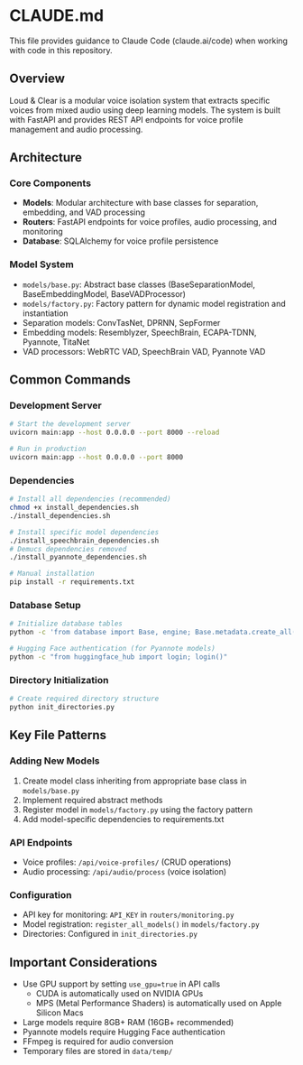 # CLAUDE.md

This file provides guidance to Claude Code (claude.ai/code) when working with code in this repository.

## Overview
Loud & Clear is a modular voice isolation system that extracts specific voices from mixed audio using deep learning models. The system is built with FastAPI and provides REST API endpoints for voice profile management and audio processing.

## Architecture

### Core Components
- **Models**: Modular architecture with base classes for separation, embedding, and VAD processing
- **Routers**: FastAPI endpoints for voice profiles, audio processing, and monitoring
- **Database**: SQLAlchemy for voice profile persistence

### Model System
- `models/base.py`: Abstract base classes (BaseSeparationModel, BaseEmbeddingModel, BaseVADProcessor)
- `models/factory.py`: Factory pattern for dynamic model registration and instantiation  
- Separation models: ConvTasNet, DPRNN, SepFormer
- Embedding models: Resemblyzer, SpeechBrain, ECAPA-TDNN, Pyannote, TitaNet
- VAD processors: WebRTC VAD, SpeechBrain VAD, Pyannote VAD

## Common Commands

### Development Server
```bash
# Start the development server
uvicorn main:app --host 0.0.0.0 --port 8000 --reload

# Run in production
uvicorn main:app --host 0.0.0.0 --port 8000
```

### Dependencies
```bash
# Install all dependencies (recommended)
chmod +x install_dependencies.sh
./install_dependencies.sh

# Install specific model dependencies  
./install_speechbrain_dependencies.sh
# Demucs dependencies removed
./install_pyannote_dependencies.sh

# Manual installation
pip install -r requirements.txt
```

### Database Setup
```bash
# Initialize database tables
python -c 'from database import Base, engine; Base.metadata.create_all(engine)'

# Hugging Face authentication (for Pyannote models)
python -c "from huggingface_hub import login; login()"
```

### Directory Initialization
```bash
# Create required directory structure
python init_directories.py
```

## Key File Patterns

### Adding New Models
1. Create model class inheriting from appropriate base class in `models/base.py`
2. Implement required abstract methods
3. Register model in `models/factory.py` using the factory pattern
4. Add model-specific dependencies to requirements.txt

### API Endpoints
- Voice profiles: `/api/voice-profiles/` (CRUD operations)
- Audio processing: `/api/audio/process` (voice isolation)

### Configuration
- API key for monitoring: `API_KEY` in `routers/monitoring.py`
- Model registration: `register_all_models()` in `models/factory.py`
- Directories: Configured in `init_directories.py`

## Important Considerations
- Use GPU support by setting `use_gpu=true` in API calls
  - CUDA is automatically used on NVIDIA GPUs
  - MPS (Metal Performance Shaders) is automatically used on Apple Silicon Macs
- Large models require 8GB+ RAM (16GB+ recommended)
- Pyannote models require Hugging Face authentication
- FFmpeg is required for audio conversion
- Temporary files are stored in `data/temp/`